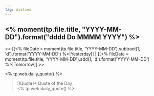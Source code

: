 ```yaml
---
tag: dailies  
---
```


## <% moment(tp.file.title, "YYYY-MM-DD").format("dddd Do MMMM YYYY") %>

<< [[<% fileDate = moment(tp.file.title, 'YYYY-MM-DD').subtract(1, 'd').format('YYYY-MM-DD') %>|Yesterday]] | [[<% fileDate = moment(tp.file.title, 'YYYY-MM-DD').add(1, 'd').format('YYYY-MM-DD') %>|Tomorrow]] >>

<% tp.web.daily_quote() %>

> [!Quote]+ Quote of the Day  
> <% tp.web.daily_quote() %>

